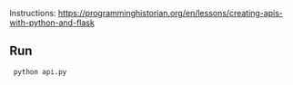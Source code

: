 Instructions: https://programminghistorian.org/en/lessons/creating-apis-with-python-and-flask

## Run

```
 python api.py
```
